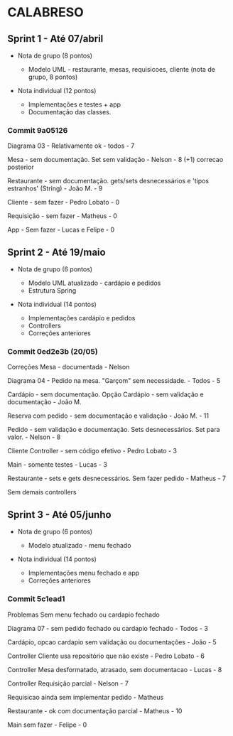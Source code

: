 # CALABRESO

## Sprint 1 - Até 07/abril
  - Nota de grupo (8 pontos)
    - Modelo UML - restaurante, mesas, requisicoes, cliente (nota de grupo, 8 pontos)
	
  - Nota individual (12 pontos)
    - Implementações e testes + app
    - Documentação das classes.
 
### Commit 9a05126
Diagrama 03 - Relativamente ok - todos - 7

Mesa - sem documentação. Set sem validação - Nelson - 8 (+1) correcao posterior

Restaurante - sem documentação. gets/sets desnecessários e 'tipos estranhos' (String) - João M. - 9

Cliente - sem fazer - Pedro Lobato - 0

Requisição - sem fazer - Matheus  - 0

App - Sem fazer - Lucas e Felipe - 0 
	
## Sprint 2 - Até 19/maio
  - Nota de grupo (6 pontos)
    - Modelo UML atualizado - cardápio e pedidos
	- Estrutura Spring
  
  - Nota individual (14 pontos)	
    - Implementações cardápio e pedidos
    - Controllers
    - Correções anteriores
	
### Commit 0ed2e3b (20/05)
Correções
	Mesa - documentada - Nelson
	
Diagrama 04 - Pedido na mesa. "Garçom" sem necessidade. - Todos - 5

Cardápio - sem documentação. Opção Cardápio - sem validação e documentação - João M.

Reserva com pedido - sem documentação e validação - João M.  - 11

Pedido - sem validação e documentação. Sets desnecessários. Set para valor. - Nelson - 8

Cliente Controller - sem código efetivo - Pedro Lobato - 3

Main - somente testes - Lucas - 3

Restaurante - sets e gets desnecessários. Sem fazer pedido - Matheus - 7

Sem demais controllers   
	
## Sprint 3 - Até 05/junho
  - Nota de grupo (6 pontos)
    - Modelo atualizado - menu fechado
  
  - Nota individual (14 pontos)	
    - Implementações menu fechado e app
    - Correções anteriores
	
### Commit 5c1ead1
Problemas
	Sem menu fechado ou cardapio fechado 

Diagrama 07 - sem pedido fechado ou cardapio fechado - Todos - 3

Cardápio, opcao cardapio sem validação ou documentações - João - 5

Controller Cliente usa repositório que não existe - Pedro Lobato - 6

Controller Mesa desformatado, atrasado, sem documentacao - Lucas - 8

Controller Requisição parcial - Nelson - 7

Requisicao ainda sem implementar pedido - Matheus 

Restaurante - ok com documentação parcial - Matheus - 10

Main sem fazer - Felipe - 0 
	